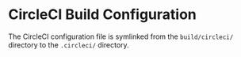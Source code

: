 # CircleCI Build Configuration

The CircleCI configuration file is symlinked from the `build/circleci/` directory to the `.circleci/` directory.